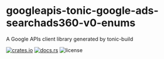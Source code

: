 # googleapis-tonic-google-ads-searchads360-v0-enums

A Google APIs client library generated by tonic-build

[![crates.io](https://img.shields.io/crates/v/googleapis-tonic-google-ads-searchads360-v0-enums)](https://crates.io/crates/googleapis-tonic-google-ads-searchads360-v0-enums)
[![docs.rs](https://img.shields.io/docsrs/googleapis-tonic-google-ads-searchads360-v0-enums)](https://docs.rs/googleapis-tonic-google-ads-searchads360-v0-enums)
![license](https://img.shields.io/crates/l/googleapis-tonic-google-ads-searchads360-v0-enums)
